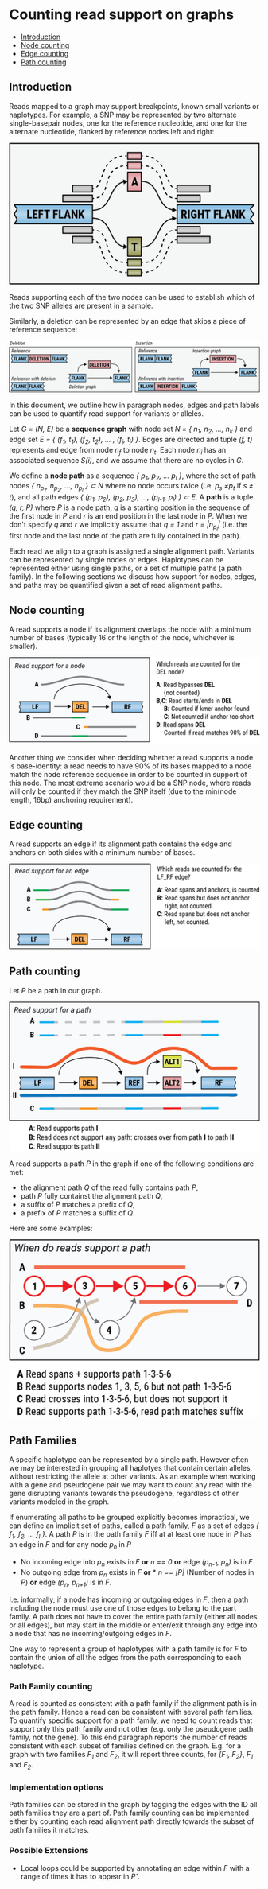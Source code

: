 # Counting read support on graphs

<!-- vscode-markdown-toc -->
* [Introduction](#Introduction)
* [Node counting](#Nodecounting)
* [Edge counting](#Edgecounting)
* [Path counting](#Pathcounting)

<!-- vscode-markdown-toc-config
	numbering=false
	autoSave=true
	/vscode-markdown-toc-config -->
<!-- /vscode-markdown-toc -->

## <a name='Introduction'></a>Introduction

Reads mapped to a graph may support breakpoints, known small variants or haplotypes. For example, a SNP may be represented by two alternate single-basepair nodes, one for the reference nucleotide, and one for the alternate nucleotide, flanked by reference nodes left and right:

![](snp.png)

Reads supporting each of the two nodes can be used to establish which of the two SNP alleles are present in a sample. 

Similarly, a deletion can be represented by an edge that skips a piece of reference sequence:

![](deletion-insertion.png)


In this document, we outline how in paragraph nodes, edges and path labels can be used to quantify read support for variants or alleles.

Let *G = (N, E)* be a **sequence graph** with node set *N = \{ n<sub>1</sub>, n<sub>2</sub>, ..., n<sub>k</sub> \}* and edge set *E = \{ (f<sub>1</sub>, t<sub>1</sub>), (f<sub>2</sub>, t<sub>2</sub>), ... , (f<sub>j</sub>, t<sub>j</sub>) \}*. Edges are directed and tuple *(f, t)* represents and edge from node *n<sub>f</sub>* to node  *n<sub>t</sub>*. Each node *n<sub>i</sub>* has an associated sequence *S(i)*, and we assume that there are no cycles in *G*. 

We define a **node path** as a sequence *\{ p<sub>1</sub>, p<sub>2</sub>, ... p<sub>l</sub> \}*, where the set of path nodes *\{ n<sub>p<sub>1</sub></sub>, n<sub>p<sub>2</sub></sub>, ..., n<sub>p<sub>l</sub></sub> \} &sub; N* where no node occurs twice (i.e. *p<sub>s</sub> &ne;p<sub>t</sub>* if *s &ne; t*), and all path edges *\{ (p<sub>1</sub>, p<sub>2</sub>), (p<sub>2</sub>, p<sub>3</sub>), ..., (p<sub>l-1</sub>, p<sub>l</sub>) \} &sub; E*. A **path** is a tuple *(q, r, P)* where *P* is a node path, *q* is a starting position in the sequence of the first node in *P* and *r* is an end position in the last node in *P*. When we don't specify *q* and *r* we implicitly assume that *q = 1* and *r = |n<sub>p<sub>l</sub></sub>|* (i.e. the first node and the last node of the path are fully contained in the path).

Each read we align to a graph is assigned a single alignment path. Variants can be represented by single nodes or edges. Haplotypes can be represented either using single paths, or a set of multiple paths (a path family). In the following sections we discuss how support for nodes, edges, and paths may be quantified given a set of read alignment paths.

## <a name='Nodecounting'></a>Node counting

A read supports a node if its alignment overlaps the node with a minimum number of bases (typically 16 or the length of the node, whichever is smaller).

![](graph-readcounting-nodes.png)

Another thing we consider when deciding whether a read supports a node is base-identity: a read needs to have 90% of its bases mapped to a node match the node reference sequence in order to be counted in support of this node. The most extreme scenario would be a SNP node, where reads will only be counted if they match the SNP itself (due to the min(node length, 16bp) anchoring requirement).

## <a name='Edgecounting'></a>Edge counting

A read supports an edge if its alignment path contains the edge and anchors on both sides with a minimum number of bases.

![](graph-readcounting-edges.png)

## <a name='Pathcounting'></a>Path counting

Let *P* be a path in our graph.

![](graph-readcounting-paths.png)

A read supports a path *P* in the graph if one of the following conditions are met:

* the alignment path *Q* of the read fully contains path *P*,
* path *P* fully containst the alignment path *Q*,
* a suffix of *P* matches a prefix of *Q*,
* a prefix of *P* matches a suffix of *Q*.

Here are some examples:

![](graph-readcounting-path-support.png)

## <a name='PathFamilies'></a>Path Families

A specific haplotype can be represented by a single path. However often we may be interested in grouping all haplotyes that contain certain alleles, without restricting the allele at other variants. As an example when working with a gene and pseudogene pair we may want to count any read with the gene disrupting variants towards the pseudogene, regardless of other variants modeled in the graph. 

If enumerating all paths to be grouped explicitly becomes impractical, we can define an implicit set of paths, called a path family, *F* as a set of edges *\{ f<sub>1</sub>, f<sub>2</sub>, ... f<sub>l</sub> \}*. A path *P* is in the path family *F* iff at at least one node in *P* has an edge in *F* and for any node *p<sub>n</sub>* in *P*

* No incoming edge into *p<sub>n</sub>* exists in *F* **or** *n == 0* **or** edge *(p<sub>n-1</sub>, p<sub>n</sub>)* is in *F*.
* No outgoing edge from *p<sub>n</sub>* exists in *F* **or** * *n == |P|* 
  (Number of nodes in *P*) **or** edge *(p<sub>n</sub>, p<sub>n+1</sub>)* is in *F*.

I.e. informally, if a node has incoming or outgoing edges in *F*, then a path including the node must use one of those edges to belong to the part family. A path does not have to cover the entire path family (either all nodes or all edges), but may start in the middle or enter/exit through any edge into a node that has no incoming/outgoing edges in *F*.

One way to represent a group of haplotypes with a path family is for *F* to contain the union of all the edges from the path corresponding to each haplotype.

### Path Family counting

A read is counted as consistent with a path family if the alignment path is in the path family. Hence a read can be consistent with several path families. To quantify specific support for a path family, we need to count reads that support only this path family and not other (e.g. only the pseudogene path family, not the gene). To this end paragraph reports the number of reads consistent with each subset of families defined on the graph. E.g. for a graph with two families *F<sub>1</sub>* and *F<sub>2</sub>*, it will report three counts, for  *{F<sub>1</sub>, F<sub>2</sub>}*, *F<sub>1</sub>* and  *F<sub>2</sub>*.

### Implementation options
Path families can be stored in the graph by tagging the edges with the ID all path families they are a part of. Path family counting can be implemented either by counting each read alignment path directly towards the subset of path families it matches.

### Possible Extensions
- Local loops could be supported by annotating an edge within *F* with a range of times it has to appear in *P'*. 



